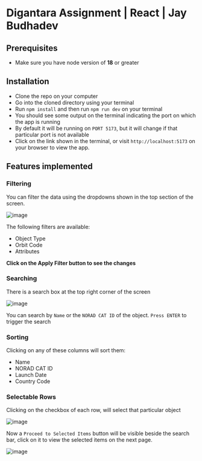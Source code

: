 # Digantara Assignment | React | Jay Budhadev

## Prerequisites
- Make sure you have node version of **18** or greater

## Installation
- Clone the repo on your computer
- Go into the cloned directory using your terminal
- Run `npm install` and then run `npm run dev` on your terminal
- You should see some output on the terminal indicating the port on which the app is running
- By default it will be running on `PORT 5173`, but it will change if that particular port is not available
- Click on the link shown in the terminal, or visit `http://localhost:5173` on your browser to view the app.

## Features implemented
### Filtering
You can filter the data using the dropdowns shown in the top section of the screen.

![image](https://github.com/user-attachments/assets/126d8cfd-e0bf-4ae6-8a95-e03599122538)


The following filters are available:
- Object Type
- Orbit Code
- Attributes

**Click on the Apply Filter button to see the changes**

### Searching
There is a search box at the top right corner of the screen

![image](https://github.com/user-attachments/assets/2f8d0743-73b4-4005-a131-d4dfac560f91)

You can search by `Name` or the `NORAD CAT ID` of the object. `Press ENTER` to trigger the search

### Sorting
Clicking on any of these columns will sort them:
- Name
- NORAD CAT ID
- Launch Date
- Country Code

### Selectable Rows
Clicking on the checkbox of each row, will select that particular object

![image](https://github.com/user-attachments/assets/bcc5ab22-9828-4f8f-8ba9-83fa5464a243)

Now a `Proceed to Selected Items` button will be visible beside the search bar, click on it to view the selected items on the next page.

![image](https://github.com/user-attachments/assets/6ca0468d-d286-49af-a544-2c788d968762)
